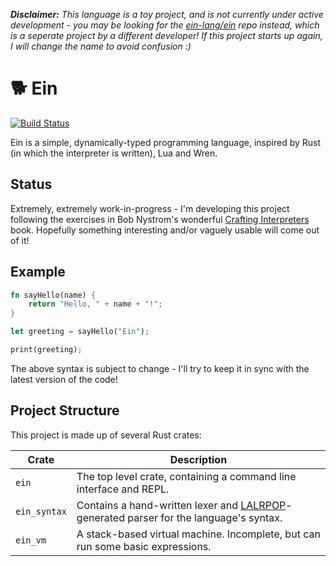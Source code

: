 _**Disclaimer:** This language is a toy project, and is not currently under active development - you may be looking for the [ein-lang/ein](https://github.com/ein-lang/ein) repo instead, which is a seperate project by a different developer! If this project starts up again, I will change the name to avoid confusion :)_

# 🐕 Ein

[![Build Status](https://img.shields.io/github/workflow/status/17cupsofcoffee/ein/CI%20Build/main)](https://github.com/17cupsofcoffee/ein/actions?query=branch%3Amain)

Ein is a simple, dynamically-typed programming language, inspired by Rust (in which the interpreter is written), Lua and Wren.

## Status
Extremely, extremely work-in-progress -
I'm developing this project following the exercises in Bob Nystrom's wonderful [Crafting Interpreters](http://craftinginterpreters.com/) book. Hopefully something interesting and/or vaguely usable will come out of it!

## Example
```rust
fn sayHello(name) {
    return "Hello, " + name + "!";
}

let greeting = sayHello("Ein");

print(greeting);
```

The above syntax is subject to change - I'll try to keep it in sync with the latest version of the code!

## Project Structure

This project is made up of several Rust crates:

| Crate | Description |
| --- | --- |
| `ein` | The top level crate, containing a command line interface and REPL. |
| `ein_syntax` | Contains a hand-written lexer and [LALRPOP](https://github.com/lalrpop/lalrpop)-generated parser for the language's syntax. |
| `ein_vm` | A stack-based virtual machine. Incomplete, but can run some basic expressions. |
